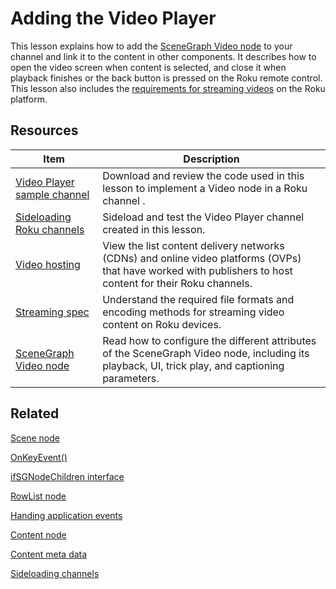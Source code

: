 # Adding the Video Player

This lesson explains how to add the [SceneGraph Video node](https://developer.roku.com/docs/developer-programreferences/scenegraph/media-playback-nodes/video.md) to your channel and link it to the content in other components. It describes how to open the video screen when content is selected, and close it when playback finishes or the back button is pressed on the Roku remote control. This lesson also includes the [requirements for streaming videos](https://developer.roku.com/docs/developer-programspecs/streaming.md) on the Roku platform. 

## Resources

| Item                                                         | Description                                                  |
| ------------------------------------------------------------ | ------------------------------------------------------------ |
| [Video Player sample channel](https://github.com/rokudev/scenegraph-master-sample/tree/master/VideoPlayer) | Download and review the code used in this lesson to implement a Video node in a Roku channel . |
| [Sideloading  Roku channels](https://developer.roku.com/docs/developer-programdeveloper-program/getting-started/developer-setup.md#step-2-accessing-the-development-application-installer) | Sideload and test the Video Player channel created in this lesson. |
| [Video hosting](https://developer.roku.com/docs/developer-programfeatures/how-channels-work.md#content-hosting) | View the list  content delivery networks (CDNs) and online video platforms (OVPs) that have worked with publishers to host content for their Roku channels. |
| [Streaming spec](https://developer.roku.com/docs/developer-programspecs/streaming.md)                   | Understand the required file formats and encoding methods for streaming video content on Roku devices. |
| [SceneGraph Video node](https://developer.roku.com/docs/developer-programreferences/scenegraph/media-playback-nodes/video.md) | Read how to configure the different attributes of the SceneGraph Video node, including its playback, UI, trick play, and captioning parameters. |

## Related

[Scene node](https://developer.roku.com/docs/developer-programreferences/scenegraph/abstract-nodes/scene.md)

[OnKeyEvent()](https://developer.roku.com/docs/developer-programreferences/scenegraph/component-functions/onkeyevent.md)

[ifSGNodeChildren interface](https://developer.roku.com/docs/developer-programreferences/brightscript/interfaces/ifsgnodechildren.md)

[RowList node](https://developer.roku.com/docs/developer-programreferences/scenegraph/list-and-grid-nodes/rowlist.md)

[Handing application events](https://developer.roku.com/docs/developer-programdeveloper-program/core-concepts/handling-application-events.md)

[Content node](https://developer.roku.com/docs/developer-programreferences/scenegraph/control-nodes/contentnode.md)  

[Content meta data](https://developer.roku.com/docs/developer-programdeveloper-program/getting-started/architecture/content-metadata.md)

[Sideloading channels](https://developer.roku.com/docs/developer-programdeveloper-program/getting-started/developer-setup.md#step-2-accessing-the-development-application-installer)

